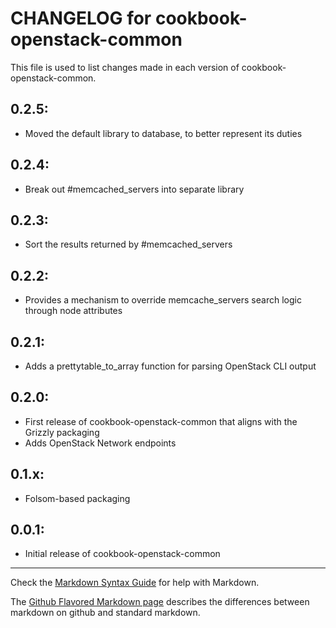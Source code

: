 # CHANGELOG for cookbook-openstack-common

This file is used to list changes made in each version of cookbook-openstack-common.

## 0.2.5:
* Moved the default library to database, to better represent its duties

## 0.2.4:
* Break out #memcached_servers into separate library

## 0.2.3:
* Sort the results returned by #memcached_servers

## 0.2.2:
* Provides a mechanism to override memcache_servers search logic through node attributes

## 0.2.1:
* Adds a prettytable_to_array function for parsing OpenStack CLI output

## 0.2.0:

* First release of cookbook-openstack-common that aligns with the Grizzly packaging
* Adds OpenStack Network endpoints

## 0.1.x:

* Folsom-based packaging

## 0.0.1:

* Initial release of cookbook-openstack-common

- - -
Check the [Markdown Syntax Guide](http://daringfireball.net/projects/markdown/syntax) for help with Markdown.

The [Github Flavored Markdown page](http://github.github.com/github-flavored-markdown/) describes the differences between markdown on github and standard markdown.
